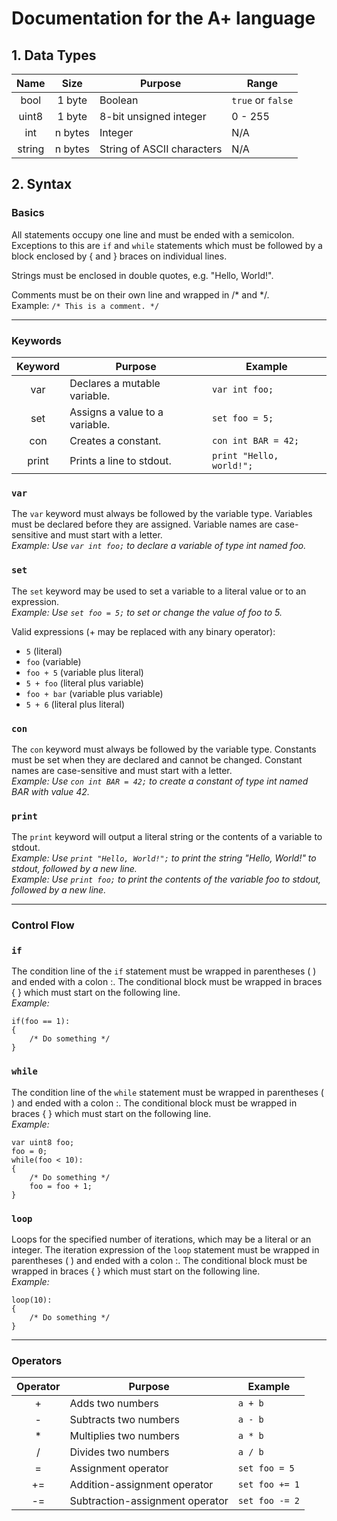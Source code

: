 # Documentation for the A+ language

## 1. Data Types
| Name	    | Size		| Purpose		        	 | Range 	           |
|:---------:|:---------:| -------------------------- | ------------------- |
| bool    	| 1 byte    | Boolean			         | `true` or `false`   |
| uint8    	| 1 byte	| 8-bit unsigned integer     | 0 - 255        	   |
| int       | n bytes   | Integer                    | N/A                 |
| string    | n bytes   | String of ASCII characters | N/A                 |


## 2. Syntax

### Basics
All statements occupy one line and must be ended with a semicolon. Exceptions to this are `if` and `while` statements which must be followed by a block enclosed by { and } braces on individual lines.

Strings must be enclosed in double quotes, e.g. "Hello, World!".

Comments must be on their own line and wrapped in /\* and \*/.  
Example: `/* This is a comment. */`

----
### Keywords
| Keyword   | Purpose		        			    | Example 	              |
|:---------:| ------------------------------------- | ----------------------- |
| var     	| Declares a mutable variable.          | `var int foo;`          |
| set     	| Assigns a value to a variable.        | `set foo = 5;`          |
| con	    | Creates a constant.                  	| `con int BAR = 42;`     |
| print	   	| Prints a line to stdout.           	| `print "Hello, world!";`|

### `var`
The `var` keyword must always be followed by the variable type. Variables must be declared before they are assigned. Variable names are case-sensitive and must start with a letter.  
*Example: Use `var int foo;` to declare a variable of type int named foo.*

### `set`
The `set` keyword may be used to set a variable to a literal value or to an expression.  
*Example: Use `set foo = 5;` to set or change the value of foo to 5.*

Valid expressions (+ may be replaced with any binary operator):
- `5`         (literal)
- `foo`       (variable)
- `foo + 5`   (variable plus literal)
- `5 + foo`   (literal plus variable)
- `foo + bar` (variable plus variable)
- `5 + 6`     (literal plus literal)

### `con`
The `con` keyword must always be followed by the variable type. Constants must be set when they are declared and cannot be changed. Constant names are case-sensitive and must start with a letter.  
*Example: Use `con int BAR = 42;` to create a constant of type int named BAR with value 42.*

### `print`
The `print` keyword will output a literal string or the contents of a variable to stdout.  
*Example: Use `print "Hello, World!";` to print the string "Hello, World!" to stdout, followed by a new line.*  
*Example: Use `print foo;` to print the contents of the variable foo to stdout, followed by a new line.*

----
### Control Flow

### `if`
The condition line of the `if` statement must be wrapped in parentheses ( ) and ended with a colon :. The conditional block must be wrapped in braces { } which must start on the following line.  
*Example:*  
```
if(foo == 1):
{
    /* Do something */
}
```

### `while`
The condition line of the `while` statement must be wrapped in parentheses ( ) and ended with a colon :. The conditional block must be wrapped in braces { } which must start on the following line.  
*Example:*  
```
var uint8 foo;
foo = 0;
while(foo < 10):
{
    /* Do something */
    foo = foo + 1;
}
```

### `loop`
Loops for the specified number of iterations, which may be a literal or an integer. The iteration expression of the `loop` statement must be wrapped in parentheses ( ) and ended with a colon :. The conditional block must be wrapped in braces { } which must start on the following line.  
*Example:*  
```
loop(10):
{
    /* Do something */
}
```

----
### Operators
| Operator	| Purpose                       | Example 		|
|:---------:| ----------------------------- | ------------- |
| +		    | Adds two numbers	    	    | `a + b`	    |
| -		    | Subtracts two numbers	        | `a - b` 	    |
| \*	    | Multiplies two numbers	    | `a * b`  	    |
| /	    	| Divides two numbers		    | `a / b`  	    |
| =         | Assignment operator           | `set foo = 5` |
| +=        | Addition-assignment operator  | `set foo += 1`|
| -=        | Subtraction-assignment operator | `set foo -= 2` |
